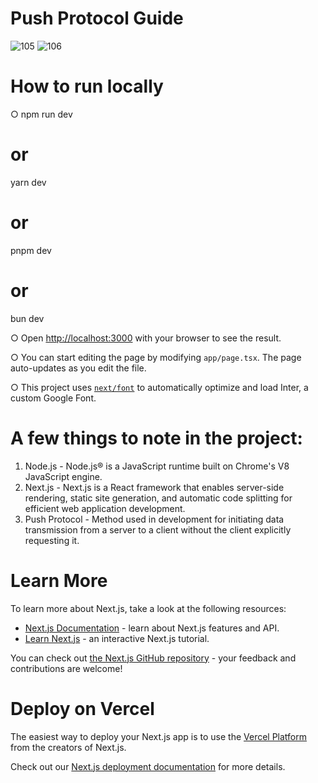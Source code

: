# Push Protocol Guide

![105](https://github.com/HimanshuKumarSahu/Push-Protocol-Guide/assets/125769379/8b217213-402b-41c6-a6b4-4394a54bc7cf)
![106](https://github.com/HimanshuKumarSahu/Push-Protocol-Guide/assets/125769379/4eadf45b-d504-479c-aa54-e3179cebf584)

# How to run locally 
○ npm run dev
# or
yarn dev
# or
pnpm dev
# or
bun dev

○ Open [http://localhost:3000](http://localhost:3000) with your browser to see the result.

○ You can start editing the page by modifying `app/page.tsx`. The page auto-updates as you edit the file.

○ This project uses [`next/font`](https://nextjs.org/docs/basic-features/font-optimization) to automatically optimize and load Inter, a custom Google Font.

# A few things to note in the project:

1. Node.js - Node.js® is a JavaScript runtime built on Chrome's V8 JavaScript engine.
2. Next.js - Next.js is a React framework that enables server-side rendering, static site generation, and automatic code splitting for efficient web application development.
3. Push Protocol - Method used in development for initiating data transmission from a server to a client without the client explicitly requesting it. 

# Learn More

To learn more about Next.js, take a look at the following resources:

- [Next.js Documentation](https://nextjs.org/docs) - learn about Next.js features and API.
- [Learn Next.js](https://nextjs.org/learn) - an interactive Next.js tutorial.

You can check out [the Next.js GitHub repository](https://github.com/vercel/next.js/) - your feedback and contributions are welcome!

# Deploy on Vercel
The easiest way to deploy your Next.js app is to use the [Vercel Platform](https://vercel.com/new?utm_medium=default-template&filter=next.js&utm_source=create-next-app&utm_campaign=create-next-app-readme) from the creators of Next.js.

Check out our [Next.js deployment documentation](https://nextjs.org/docs/deployment) for more details.
